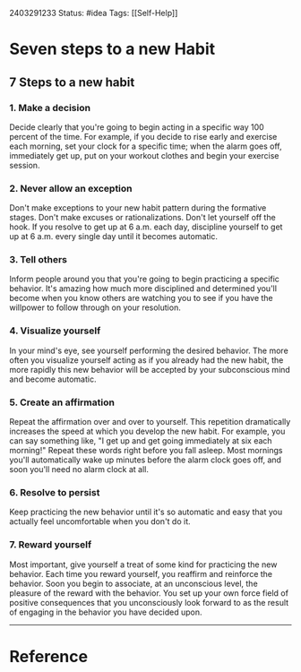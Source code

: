 
2403291233
	Status: #idea 
		Tags: [[Self-Help]] 

# Seven steps to a new Habit

## 7 Steps to a new habit

### 1. Make a decision

Decide clearly that you're going to begin acting in a specific way 100 percent of the time. For example, if you decide to rise early and exercise each morning, set your clock for a specific time; when the alarm goes off, immediately get up, put on your workout clothes and begin your exercise session.



### 2. Never allow an exception

Don't make exceptions to your new habit pattern during the formative stages. Don't make excuses or rationalizations. Don't let yourself off the hook. If you resolve to get up at 6 a.m. each day, discipline yourself to get up at 6 a.m. every single day until it becomes automatic.

### 3. Tell others

Inform people around you that you're going to begin practicing a spe­cific behavior. It's amazing how much more disciplined and determined you'll become when you know others are watching you to see if you have the willpower to follow through on your resolution.

### 4. Visualize yourself

In your mind's eye, see yourself performing the desired behavior. The more often you visualize yourself acting as if you already had the new habit, the more rapidly this new behavior will be accepted by your sub­conscious mind and become automatic.

### 5. Create an affirmation

Repeat the affirmation over and over to yourself. This repetition dra­matically increases the speed at which you develop the new habit. For example, you can say something like, "I get up and get going immedi­ately at six each morning!" Repeat these words right before you fall asleep. Most mornings you'll automatically wake up minutes before the alarm clock goes off, and soon you'll need no alarm clock at all.

### 6. Resolve to persist

Keep practicing the new behavior until it's so automatic and easy that you actually feel uncomfortable when you don't do it.



### 7. Reward yourself

Most important, give yourself a treat of some kind for practicing the new behavior. Each time you reward yourself, you reaffirm and rein­force the behavior. Soon you begin to associate, at an unconscious level, the pleasure of the reward with the behavior. You set up your own force field of positive consequences that you unconsciously look forward to as the result of engaging in the behavior you have decided upon.

---
# Reference